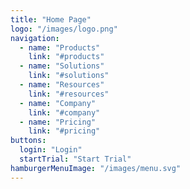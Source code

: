 ```yaml
---
title: "Home Page"
logo: "/images/logo.png"
navigation:
  - name: "Products"
    link: "#products"
  - name: "Solutions"
    link: "#solutions"
  - name: "Resources"
    link: "#resources"
  - name: "Company"
    link: "#company"
  - name: "Pricing"
    link: "#pricing"
buttons:
  login: "Login"
  startTrial: "Start Trial"
hamburgerMenuImage: "/images/menu.svg"
---
```

